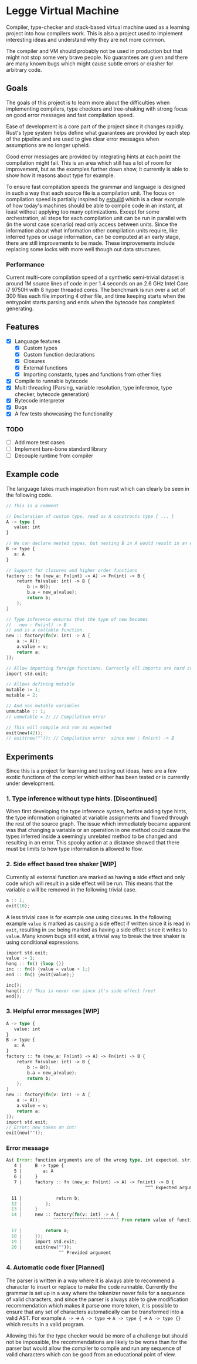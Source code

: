 # Legge Virtual Machine
Compiler, type-checker and stack-based virtual machine used as a learning project into how compilers
work. This is also a project used to implement interesting ideas and understand why they are not more common.

The compiler and VM should probably not be used in production but that might not stop some very brave people.
No guarantees are given and there are many known bugs which might cause subtle errors or crasher
for arbitrary code.

## Goals
The goals of this project is to learn more about the difficulties when implementing compilers, type checkers and tree-shaking with
strong focus on good error messages and fast compilation speed.

Ease of development is a core part of the project since it changes rapidly. Rust's type system helps define what guarantees 
are provided by each step of the pipeline and are used to give clear error messages when assumptions are no longer upheld.

Good error messages are provided by integrating hints at each point the compilation might fail. 
This is an area which still has a lot of room for improvement, but as the examples further down show, 
it currently is able to show how it reasons about type for example.

To ensure fast compilation speeds the grammar and language is designed in such a way that each source file is a compilation unit.
The focus on compilation speed is partially inspired by [esbuild](https://github.com/evanw/esbuild) which is a clear example of how 
today's machines should be able to compile code in an instant, at least without applying too many optimizations.
Except for some orchestration, all steps for each compilation unit can be run in parallel with (in the worst case scenario) 
read only access between units. 
Since the information about what information other compilation units require, like inferred types or usage information, 
can be computed at an early stage, there are still improvements to be made. These improvements include replacing some locks with
more well though out data structures. 

### Performance
Current multi-core compilation speed of a synthetic semi-trivial dataset is around 1M source lines of code in per 1.4 seconds on
an 2.6 GHz Intel Core i7 9750H with 8 hyper threaded cores.
The benchmark is run over a set of 300 files each file importing 4 other file, and time keeping starts when the entrypoint
starts parsing and ends when the bytecode has completed generating.

## Features
- [x] Language features
    - [x] Custom types
    - [x] Custom function declarations
    - [x] Closures
    - [x] External functions
    - [x] Importing constants, types and functions from other files
- [x] Compile to runnable bytecode
- [x] Multi threading (Parsing, variable resolution, type inference, type checker, bytecode generation)
- [x] Bytecode interpreter
- [x] Bugs
- [x] A few tests showcasing the functionality

### TODO
- [ ] Add more test cases
- [ ] Implement bare-bone standard library
- [ ] Decouple runtime from compiler

## Example code
The language takes much inspiration from rust which can clearly be seen in the following code.

```rust
// This is a comment

// Declaration of custom type, read as A constructs type { ... }
A -> type {
   value: int
}

// We can declare nested types, but nesting B in A would result in an error.
B -> type {
   a: A
}

// Support for closures and higher order functions
factory :: fn (new_a: Fn(int) -> A) -> Fn(int) -> B {
    return fn(value: int) -> B {
        b := B();
        b.a = new_a(value);
        return b;
    };
}

// Type inference ensures that the type of new becomes
//   new : Fn(int) -> B
// and is a callable function.
new :: factory(fn(v: int) -> A {
    a := A();
    a.value = v;
    return a;
});

// Allow importing foreign functions. Currently all imports are hard coded in the runtime.
import std.exit;

// Allows defining mutable 
mutable := 1;
mutable = 2;

// And non mutable variables 
unmutable :: 1;
// unmutable = 2; // Compilation error

// This will compile and run as expected
exit(new(42));
// exit(new("")); // Compilation error  since new : Fn(int) -> B
```

## Experiments
Since this is a project for learning and testing out ideas, here are a few exotic functions of the compiler which either
has been tested or is currently under development.

### 1. Type inference without type hints. [Discontinued]
When first developing the type inference system, before adding type hints, the type information
originated at variable assignments and flowed through the rest of the source graph.
The issue which immediately became apparent was that changing a variable or an operation
in one method could cause the types inferred inside a seemingly unrelated method to be 
changed and resulting in an error. 
This spooky action at a distance showed that there must be limits to how type information
is allowed to flow.

### 2. Side effect based tree shaker [WIP]
Currently all external function are marked as having a side effect and only code which will result in a side effect
will be run. This means that the variable a will be removed in the following trivial case.
```rust
a :: 1;
exit(10);
```

A less trivial case is for example one using closures. In the following example `value` is marked as causing a side effect
if written since it is read in `exit`, resulting in `inc` being marked as having a side effect since it writes to `value`.
Many known bugs still exist, a trivial way to break the tree shaker is using conditional expressions. 
```rust
import std.exit;
value := 1;
hang :: fn() {loop {}}
inc :: fn() {value = value + 1;}
end :: fn() {exit(value);}

inc();
hang(); // This is never run since it's side effect free!
end();
```

### 3. Helpful error messages [WIP]

```rust
A -> type {
   value: int
}
B -> type {
   a: A
}
factory :: fn (new_a: Fn(int) -> A) -> Fn(int) -> B {
    return fn(value: int) -> B {
        b := B();
        b.a = new_a(value);
        return b;
    };
}
new :: factory(fn(v: int) -> A {
    a := A();
    a.value = v;
    return a;
});
import std.exit;
// Error: new takes an int!
exit(new(""));
```

### Error message
```rust
Ast Error: function arguments are of the wrong type, int expected, string provided
   4 |     B -> type {
   5 |        a: A
   6 |     }
   7 |     factory :: fn (new_a: Fn(int) -> A) -> Fn(int) -> B {
                                                     ^^^ Expected argument type

  11 |             return b;
  12 |         };
  13 |     }
  14 |     new :: factory(fn(v: int) -> A {
                  ^^^^^^^^^^^^^^^^^^^^^^^^^ From return value of function

  17 |         return a;
  18 |     });
  19 |     import std.exit;
  20 |     exit(new(""));
                    ^^ Provided argument
```

### 4. Automatic code fixer [Planned]
The parser is written in a way where it is always able to recommend a character to insert
or replace to make the code runnable. Currently the grammar is set up in a way where the tokenizer never fails
for a sequence of valid characters, and since the parser is always able to give modification recommendation
which makes it parse one more token, it is possible to ensure that any set of characters automatically can
be transformed into a valid AST.
For example `A ->` -> `A -> type` -> `A -> type {` -> `A -> type {}` which results in a valid program.

Allowing this for the type checker would be more of a challenge but should not be impossible, the
recommendations are likely to be worse than for the parser but would allow the compiler to compile
and run any sequence of valid characters which can be good from an educational point of view. 
